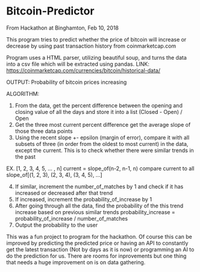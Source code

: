 # Bitcoin-Predictor

From Hackathon at Binghamton, Feb 10, 2018

This program tries to predict whether the price of bitcoin will increase or decrease by using past transaction history from coinmarketcap.com

Program uses a HTML parser, utilizing beautiful soup, and turns the data into a csv file which will be extracted using pandas. 
LINK: https://coinmarketcap.com/currencies/bitcoin/historical-data/

OUTPUT: Probability of bitcoin prices increasing

ALGORITHM:
1. From the data, get the percent difference between the opening and closing value of all the days and store it into a list
  (Closed - Open) / Open
2. Get the three most current percent difference get the average slope of those three data points
3. Using the recent slope +- epsilon (margin of error), compare it with all subsets of three (in order from the oldest to most current) in the data, except the current. This is to check whether there were similar trends in the past
  
  EX. [1, 2, 3, 4, 5, ... , n]
  current = slope_of(n-2, n-1, n)
  compare current to all slope_of[(1, 2, 3), (2, 3, 4), (3, 4, 5), ...]
  
4. If similar, increment the number_of_matches by 1 and check if it has increased or decreased after that trend
5. If increased, increment the probability_of_increase by 1
6. After going through all the data, find the probability of the this trend increase based on previous similar trends
  probability_increase = probability_of_increase / number_of_matches
7. Output the probability to the user

This was a fun project to program for the hackathon. Of course this can be improved by predicting the predicted price or having an API to constantly get the latest transaction (Not by days as it is now) or programming an AI to do the prediction for us. There are rooms for inprovements but one thing that needs a huge improvement on is on data gathering.
